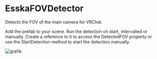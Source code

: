 # EsskaFOVDetector

Detects the FOV of the main camera for VRChat.

Add the prefab to your scene. Run the detection on start, intervalled or manually. Create a reference to it to access the DetectedFOV property or use the StartDetection method to start the detection manually.

![grafik](https://github.com/Ess-Ka/EsskaFOVDetector/assets/84975839/fc70f0a9-0a4f-4efc-aa07-34eb89676ce7)

